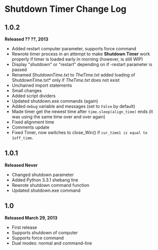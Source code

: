 Shutdown Timer Change Log
=========================



1.0.2
-----

**Released ?? ??, 2013**

* Added restart computer parameter, supports force command
* Rewrote timer process in an attempt to make **Shutdown Timer** work properly if timer is loaded early in morning (however, is still WIP)
* Display "shutdown" or "restart" depending on if -restart parameter is passed
* Renamed *ShutdownTime.txt* to *TheTime.txt* added loading of ShutdownTime.txt* only if *TheTime.txt* does not exist
* Unchained import statements
* Small changes
* Added script dividers
* Updated shutdown.exe commands (again)
* Added `debug` variable and messages (set to `False` by default)
* Made timer get the newest time after `time.sleep(align_time)` ends (it was using the same time over and over again)
* Fixed alignment time
* Comments update
* Fixed Timer, now switches to close_Win() if `cur_time1 is equal to 1off_time`.

1.0.1
-----

**Released Never**

* Changed shutdown parameter
* Added Python 3.3.1 shebang line
* Rewrote shutdown command function
* Updated shutdown.exe command

1.0
---

**Released March 29, 2013**

* First release
* Supports shutdown of computer
* Supports force command
* Dual modes: normal and command-line